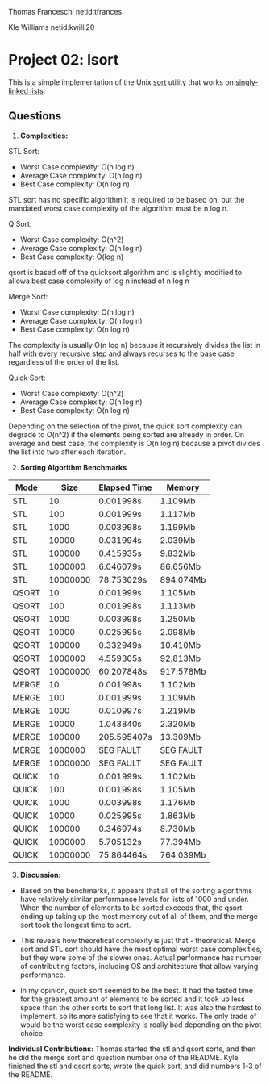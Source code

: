 Thomas Franceschi
netid:tfrances

Kle Williams
netid:kwilli20


Project 02: lsort
===================

This is a simple implementation of the Unix [sort] utility that works on
[singly-linked lists].

[sort]: http://man7.org/linux/man-pages/man1/sort.1.html
[singly-linked lists]: https://en.wikipedia.org/wiki/Linked_list#Singly_linked_lists

Questions
-
1) **Complexities:**

STL Sort:

- Worst Case complexity: O(n log n)
- Average Case complexity: O(n log n)
- Best Case complexity: O(n log n)

STL sort has no specific algorithm it is required to be based on, but the 
mandated worst case complexity of the algorithm must be n log n.

Q Sort:

- Worst Case complexity: O(n^2)
- Average Case complexity: O(n log n)
- Best Case complexity: O(log n)

qsort is based off of the quicksort algorithm and is slightly modified to 
allowa best case complexity of log n instead of n log n

Merge Sort:

- Worst Case complexity: O(n log n)
- Average Case complexity: O(n log n)
- Best Case complexity: O(n log n)

The complexity is usually O(n log n) because it recursively divides the 
list in half with every recursive step and always recurses to the base case 
regardless of the order of the list. 

Quick Sort:

- Worst Case complexity: O(n^2)
- Average Case complexity: O(n log n)
- Best Case complexity: O(n log n)

Depending on the selection of the pivot, the quick sort complexity can degrade to O(n^2) if the elements being sorted are already in order. On average and best case, the complexity is O(n log n) because a pivot divides the list into two after each iteration.

2) **Sorting Algorithm Benchmarks**

| Mode 	| Size 	  | Elapsed Time  | Memory   |
|---------|-----------|---------------|----------|
| STL		| 10		  | 0.001998s     | 1.109Mb  |
| STL		| 100		  | 0.001999s     | 1.117Mb  |
| STL		| 1000		  | 0.003998s     | 1.199Mb  |
| STL		| 10000	  | 0.031994s     | 2.039Mb  |
| STL		| 100000	  | 0.415935s     | 9.832Mb  |
| STL		| 1000000	  | 6.046079s     | 86.656Mb |
| STL		| 10000000  | 78.753029s    | 894.074Mb|
| QSORT	| 10		  | 0.001999s     | 1.105Mb  |
| QSORT	| 100		  | 0.001998s     | 1.113Mb  |
| QSORT	| 1000		  | 0.003998s     | 1.250Mb  |
| QSORT	| 10000	  | 0.025995s     | 2.098Mb  |
| QSORT	| 100000	  | 0.332949s     | 10.410Mb |
| QSORT	| 1000000	  | 4.559305s     | 92.813Mb |
| QSORT	| 10000000  | 60.207848s    | 917.578Mb|
| MERGE	| 10		  | 0.001998s     | 1.102Mb  |
| MERGE	| 100		  | 0.001999s     | 1.109Mb  |
| MERGE	| 1000		  | 0.010997s     | 1.219Mb  |
| MERGE	| 10000	  | 1.043840s     | 2.320Mb  |
| MERGE	| 100000	  | 205.595407s   | 13.309Mb |
| MERGE	| 1000000	  | SEG FAULT     | SEG FAULT|
| MERGE	| 10000000  | SEG FAULT     | SEG FAULT|
| QUICK	| 10		  | 0.001999s     | 1.102Mb  |
| QUICK	| 100		  | 0.001998s     | 1.105Mb  |
| QUICK	| 1000		  | 0.003998s     | 1.176Mb  |
| QUICK	| 10000	  | 0.025995s     | 1.863Mb  |
| QUICK	| 100000	  | 0.346974s     | 8.730Mb  |
| QUICK	| 1000000	  | 5.705132s     | 77.394Mb |
| QUICK	| 10000000  | 75.864464s    | 764.039Mb|

3) **Discussion:**

- Based on the benchmarks, it appears that all of the sorting algorithms have relatively similar performance levels for lists of 1000 and under. When the number of elements to be sorted exceeds that, the qsort ending up taking up the most memory out of all of them, and the merge sort took the longest time to sort.

- This reveals how theoretical complexity is just that - theoretical. Merge sort and STL sort should have the most optimal worst case complexities, but they were some of the slower ones. Actual performance has number of contributing factors, including OS and architecture that allow varying performance.

- In my opinion, quick sort seemed to be the best. It had the fasted time for the greatest amount of elements to be sorted and it took up less space than the other sorts to sort that long list. It was also the hardest to implement, so its more satisfying to see that it works. The only trade of would be the worst case complexity is really bad depending on the pivot choice.

**Individual Contributions:**
Thomas started the stl and qsort sorts, and then he did the merge sort and question number one of the README. Kyle finished the stl and qsort sorts, wrote the quick sort, and did numbers 1-3 of the README.